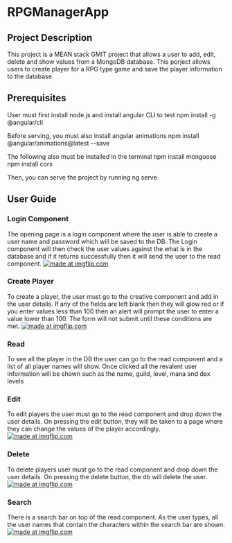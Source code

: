 # RPGManagerApp

## Project Description
This project is a MEAN stack GMIT project that allows a user to add, edit, delete and show values from a MongoDB database.
This porject allows users to create player for a RPG type game and save the player information to the database.

## Prerequisites 
User must first install node.js and install angular CLI to test
npm install -g @angular/cli

Before serving, you must also install angular animations
npm install @angular/animations@latest --save

The following also must be installed in the terminal 
npm install mongoose
npm install cors

Then, you can serve the project by running ng serve

## User Guide
### Login Component 
The opening page is a login component where the user is able to create a user name and password which will be saved to the DB.
The Login component will then check the user values against the what is in the database and if it returns successfully then it will send the user to the read component. 
<a href="https://imgflip.com/gif/3i2o9q"><img src="https://i.imgflip.com/3i2o9q.gif" title="made at imgflip.com"/></a>

### Create Player
To create a player, the user must go to the creative component and add in the user details. If any of the fields are left blank then they will glow red or if you enter values less than 100 then an alert will prompt the user to enter a value lower than 100. The form will not submit until these conditions are met.
<a href="https://imgflip.com/gif/3i2ohj"><img src="https://i.imgflip.com/3i2ohj.gif" title="made at imgflip.com"/></a>
### Read
To see all the player in the DB the user can go to the read component and a list of all player names will show. Once clicked all the revalent user information will be shown such as the name, guild, level, mana and dex levels

### Edit
To edit players the user must go to the read component and drop down the user details. On pressing the edit button, they will be taken to a page where they can change the values of the player accordingly.
 <a href="https://imgflip.com/gif/3i2oot"><img src="https://i.imgflip.com/3i2oot.gif" title="made at imgflip.com"/></a>
### Delete 
To delete players user must go to the read component and drop down the user details. On pressing the delete button, the db will delete the user.
<a href="https://imgflip.com/gif/3i2ou7"><img src="https://i.imgflip.com/3i2ou7.gif" title="made at imgflip.com"/></a>
### Search
There is a search bar on top of the read component. As the user types, all the user names that contain the characters within the search bar are shown.
<a href="https://imgflip.com/gif/3i2ozz"><img src="https://i.imgflip.com/3i2ozz.gif" title="made at imgflip.com"/></a>
